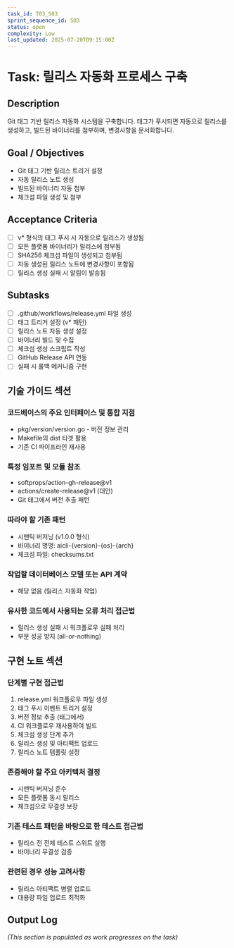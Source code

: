 ```yaml
---
task_id: T03_S03
sprint_sequence_id: S03
status: open
complexity: Low
last_updated: 2025-07-20T09:15:00Z
---
```


# Task: 릴리스 자동화 프로세스 구축

## Description
Git 태그 기반 릴리스 자동화 시스템을 구축합니다. 태그가 푸시되면 자동으로 릴리스를 생성하고, 빌드된 바이너리를 첨부하며, 변경사항을 문서화합니다.

## Goal / Objectives
- Git 태그 기반 릴리스 트리거 설정
- 자동 릴리스 노트 생성
- 빌드된 바이너리 자동 첨부
- 체크섬 파일 생성 및 첨부

## Acceptance Criteria
- [ ] v* 형식의 태그 푸시 시 자동으로 릴리스가 생성됨
- [ ] 모든 플랫폼 바이너리가 릴리스에 첨부됨
- [ ] SHA256 체크섬 파일이 생성되고 첨부됨
- [ ] 자동 생성된 릴리스 노트에 변경사항이 포함됨
- [ ] 릴리스 생성 실패 시 알림이 발송됨

## Subtasks
- [ ] .github/workflows/release.yml 파일 생성
- [ ] 태그 트리거 설정 (v* 패턴)
- [ ] 릴리스 노트 자동 생성 설정
- [ ] 바이너리 빌드 및 수집
- [ ] 체크섬 생성 스크립트 작성
- [ ] GitHub Release API 연동
- [ ] 실패 시 롤백 메커니즘 구현

## 기술 가이드 섹션

### 코드베이스의 주요 인터페이스 및 통합 지점
- pkg/version/version.go - 버전 정보 관리
- Makefile의 dist 타겟 활용
- 기존 CI 파이프라인 재사용

### 특정 임포트 및 모듈 참조
- softprops/action-gh-release@v1
- actions/create-release@v1 (대안)
- Git 태그에서 버전 추출 패턴

### 따라야 할 기존 패턴
- 시맨틱 버저닝 (v1.0.0 형식)
- 바이너리 명명: aicli-{version}-{os}-{arch}
- 체크섬 파일: checksums.txt

### 작업할 데이터베이스 모델 또는 API 계약
- 해당 없음 (릴리스 자동화 작업)

### 유사한 코드에서 사용되는 오류 처리 접근법
- 릴리스 생성 실패 시 워크플로우 실패 처리
- 부분 성공 방지 (all-or-nothing)

## 구현 노트 섹션

### 단계별 구현 접근법
1. release.yml 워크플로우 파일 생성
2. 태그 푸시 이벤트 트리거 설정
3. 버전 정보 추출 (태그에서)
4. CI 워크플로우 재사용하여 빌드
5. 체크섬 생성 단계 추가
6. 릴리스 생성 및 아티팩트 업로드
7. 릴리스 노트 템플릿 설정

### 존중해야 할 주요 아키텍처 결정
- 시맨틱 버저닝 준수
- 모든 플랫폼 동시 릴리스
- 체크섬으로 무결성 보장

### 기존 테스트 패턴을 바탕으로 한 테스트 접근법
- 릴리스 전 전체 테스트 스위트 실행
- 바이너리 무결성 검증

### 관련된 경우 성능 고려사항
- 릴리스 아티팩트 병렬 업로드
- 대용량 파일 업로드 최적화

## Output Log
*(This section is populated as work progresses on the task)*